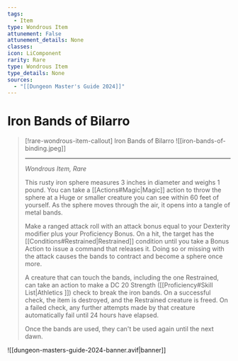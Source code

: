 ```yaml
---
tags:
  - Item
type: Wondrous Item
attunement: False
attunement_details: None
classes:
icon: LiComponent
rarity: Rare
type: Wondrous Item
type_details: None
sources: 
  - "[[Dungeon Master's Guide 2024]]"
---
```

# Iron Bands of Bilarro
>[!rare-wondrous-item-callout] Iron Bands of Bilarro
>![[iron-bands-of-binding.jpeg]]
>
>---
>_Wondrous Item, Rare_
>
>This rusty iron sphere measures 3 inches in diameter and weighs 1 pound. You can take a [[Actions#Magic\|Magic]] action to throw the sphere at a Huge or smaller creature you can see within 60 feet of yourself. As the sphere moves through the air, it opens into a tangle of metal bands.
>
>Make a ranged attack roll with an attack bonus equal to your Dexterity modifier plus your Proficiency Bonus. On a hit, the target has the [[Conditions#Restrained\|Restrained]] condition until you take a Bonus Action to issue a command that releases it. Doing so or missing with the attack causes the bands to contract and become a sphere once more.
>
>A creature that can touch the bands, including the one Restrained, can take an action to make a DC 20 Strength ([[Proficiency#Skill List\|Athletics ]]) check to break the iron bands. On a successful check, the item is destroyed, and the Restrained creature is freed. On a failed check, any further attempts made by that creature automatically fail until 24 hours have elapsed.
>
>Once the bands are used, they can't be used again until the next dawn.
>


![[dungeon-masters-guide-2024-banner.avif|banner]]